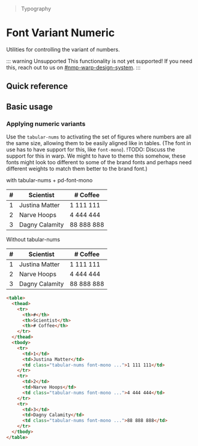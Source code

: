 > Typography

# Font Variant Numeric

Utilities for controlling the variant of numbers.

::: warning Unsupported
This functionality is not yet supported! If you need this, reach out to us on [#nmp-warp-design-system](https://sch-chat.slack.com/archives/C04P0GYTHPV).
:::

## Quick reference

<qr-table />

## Basic usage

### Applying numeric variants
Use the `tabular-nums` to activating the set of figures where numbers are all the same size, allowing them to be easily aligned like in tables. (The font in use has to have support for this, like `font-mono`). !TODO: Discuss the support for this in warp. We might to have to theme this somehow, these fonts might look too different to some of the brand fonts and perhaps need different weights to match them better to the brand font.)

<container>
  <span class="pd-font-medium pd-text-sm pd-text-slate-500 pd-font-mono dark:pd-text-slate-400">with tabular-nums + pd-font-mono</span>
  <table class="border-collapse table! w-full border-y pd-border-slate-400 dark:pd-border-slate-500 pd-bg-white dark:pd-bg-slate-800 pd-text-sm">
    <thead class="pd-bg-slate-50 dark:pd-bg-slate-700">
      <tr>
        <th class="border first:border-l-0 last:border-r-0 pd-border-slate-300 dark:pd-border-slate-600 pd-font-semibold px-16 py-8 pd-text-slate-900 dark:pd-text-slate-200 text-right">#</th>
        <th class="border first:border-l-0 last:border-r-0 pd-border-slate-300 dark:pd-border-slate-600 pd-font-semibold px-16 py-8 pd-text-slate-900 dark:pd-text-slate-200 text-left">Scientist</th>
        <th class="border first:border-l-0 last:border-r-0 pd-border-slate-300 dark:pd-border-slate-600 pd-font-semibold px-16 py-8 pd-text-slate-900 dark:pd-text-slate-200 !text-right"># Coffee</th>
      </tr>
    </thead>
    <tbody>
      <tr>
        <td class="border first:border-l-0 last:border-r-0 pd-border-slate-300 dark:pd-border-slate-700 px-4 py-4 pd-text-slate-500 dark:pd-text-slate-400">1</td>
        <td class="border first:border-l-0 last:border-r-0 pd-border-slate-300 dark:pd-border-slate-700 px-4 py-4 pd-text-slate-500 dark:pd-text-slate-400">Justina Matter</td>
        <td class="border first:border-l-0 last:border-r-0 pd-border-slate-300 dark:pd-border-slate-700 px-4 py-4 pd-text-slate-500 dark:pd-text-slate-400 text-right tabular-nums pd-font-mono">1 111 111</td>
      </tr>
      <tr>
        <td class="border first:border-l-0 last:border-r-0 pd-border-slate-300 dark:pd-border-slate-700 px-4 py-4 pd-text-slate-500 dark:pd-text-slate-400">2</td>
        <td class="border first:border-l-0 last:border-r-0 pd-border-slate-300 dark:pd-border-slate-700 px-4 py-4 pd-text-slate-500 dark:pd-text-slate-400">Narve Hoops</td>
        <td class="border first:border-l-0 last:border-r-0 pd-border-slate-300 dark:pd-border-slate-700 px-4 py-4 pd-text-slate-500 dark:pd-text-slate-400 text-right tabular-nums pd-font-mono">4 444 444</td>
      </tr>
      <tr>
        <td class="border first:border-l-0 last:border-r-0 pd-border-slate-300 dark:pd-border-slate-700 px-4 py-4 pd-text-slate-500 dark:pd-text-slate-400">3</td>
        <td class="border first:border-l-0 last:border-r-0 pd-border-slate-300 dark:pd-border-slate-700 px-4 py-4 pd-text-slate-500 dark:pd-text-slate-400">Dagny Calamity</td>
        <td class="border first:border-l-0 last:border-r-0 pd-border-slate-300 dark:pd-border-slate-700 px-4 py-4 pd-text-slate-500 dark:pd-text-slate-400 text-right tabular-nums pd-font-mono">88 888 888</td>
      </tr>
    </tbody>
  </table>
  <span class="pd-font-medium pd-text-sm pd-text-slate-500 pd-font-mono dark:pd-text-slate-400">Without tabular-nums</span>
  <table class="border-collapse table! w-full border-y pd-border-slate-400 dark:pd-border-slate-500 pd-bg-white dark:pd-bg-slate-800 pd-text-sm">
    <thead class="pd-bg-slate-50 dark:pd-bg-slate-700">
      <tr>
        <th class="border first:border-l-0 last:border-r-0 pd-border-slate-300 dark:pd-border-slate-600 pd-font-semibold px-16 py-8 pd-text-slate-900 dark:pd-text-slate-200 text-right">#</th>
        <th class="border first:border-l-0 last:border-r-0 pd-border-slate-300 dark:pd-border-slate-600 pd-font-semibold px-16 py-8 pd-text-slate-900 dark:pd-text-slate-200 text-left">Scientist</th>
        <th class="border first:border-l-0 last:border-r-0 pd-border-slate-300 dark:pd-border-slate-600 pd-font-semibold px-16 py-8 pd-text-slate-900 dark:pd-text-slate-200 !text-right"># Coffee</th>
      </tr>
    </thead>
    <tbody>
      <tr>
        <td class="border first:border-l-0 last:border-r-0 pd-border-slate-300 dark:pd-border-slate-700 px-4 py-4 pd-text-slate-500 dark:pd-text-slate-400">1</td>
        <td class="border first:border-l-0 last:border-r-0 pd-border-slate-300 dark:pd-border-slate-700 px-4 py-4 pd-text-slate-500 dark:pd-text-slate-400">Justina Matter</td>
        <td class="border first:border-l-0 last:border-r-0 pd-border-slate-300 dark:pd-border-slate-700 px-4 py-4 pd-text-slate-500 dark:pd-text-slate-400 text-right">1 111 111</td>
      </tr>
      <tr>
        <td class="border first:border-l-0 last:border-r-0 pd-border-slate-300 dark:pd-border-slate-700 px-4 py-4 pd-text-slate-500 dark:pd-text-slate-400">2</td>
        <td class="border first:border-l-0 last:border-r-0 pd-border-slate-300 dark:pd-border-slate-700 px-4 py-4 pd-text-slate-500 dark:pd-text-slate-400">Narve Hoops</td>
        <td class="border first:border-l-0 last:border-r-0 pd-border-slate-300 dark:pd-border-slate-700 px-4 py-4 pd-text-slate-500 dark:pd-text-slate-400 text-right">4 444 444</td>
      </tr>
      <tr>
        <td class="border first:border-l-0 last:border-r-0 pd-border-slate-300 dark:pd-border-slate-700 px-4 py-4 pd-text-slate-500 dark:pd-text-slate-400">3</td>
        <td class="border first:border-l-0 last:border-r-0 pd-border-slate-300 dark:pd-border-slate-700 px-4 py-4 pd-text-slate-500 dark:pd-text-slate-400">Dagny Calamity</td>
        <td class="border first:border-l-0 last:border-r-0 pd-border-slate-300 dark:pd-border-slate-700 px-4 py-4 pd-text-slate-500 dark:pd-text-slate-400 text-right">88 888 888</td>
      </tr>
    </tbody>
  </table>
</container>

```html
<table>
  <thead>
    <tr>
      <th>#</th>
      <th>Scientist</th>
      <th># Coffee</th>
    </tr>
  </thead>
  <tbody>
    <tr>
      <td>1</td>
      <td>Justina Matter</td>
      <td class="tabular-nums font-mono ...">1 111 111</td>
    </tr>
    <tr>
      <td>2</td>
      <td>Narve Hoops</td>
      <td class="tabular-nums font-mono ...">4 444 444</td>
    </tr>
    <tr>
      <td>3</td>
      <td>Dagny Calamity</td>
      <td class="tabular-nums font-mono ...">88 888 888</td>
    </tr>
  </tbody>
</table>
```
